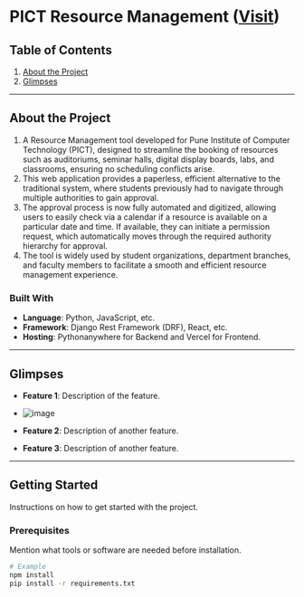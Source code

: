 # PICT Resource Management ([Visit](https://resource-management-clientside.vercel.app/))

## Table of Contents
1. [About the Project](#about-the-project)
2. [Glimpses](#features)

---

## About the Project
1. A Resource Management tool developed for Pune Institute of Computer Technology (PICT), designed to streamline the booking of resources such as auditoriums, seminar halls, digital display boards, labs, and classrooms, ensuring no scheduling conflicts arise.
2. This web application provides a paperless, efficient alternative to the traditional system, where students previously had to navigate through multiple authorities to gain approval.
3. The approval process is now fully automated and digitized, allowing users to easily check via a calendar if a resource is available on a particular date and time. If available, they can initiate a permission request, which automatically moves through the required authority hierarchy for approval.
4. The tool is widely used by student organizations, department branches, and faculty members to facilitate a smooth and efficient resource management experience.

### Built With
- **Language**: Python, JavaScript, etc.
- **Framework**: Django Rest Framework (DRF), React, etc.
- **Hosting**:  Pythonanywhere for Backend and Vercel for Frontend.

---

## Glimpses
- **Feature 1**: Description of the feature.
- ![image](https://github.com/user-attachments/assets/43567d1d-685d-449e-882e-2eec8b98f8cc)

- **Feature 2**: Description of another feature.
- **Feature 3**: Description of another feature.

---

## Getting Started
Instructions on how to get started with the project.

### Prerequisites
Mention what tools or software are needed before installation.
```bash
# Example
npm install
pip install -r requirements.txt
